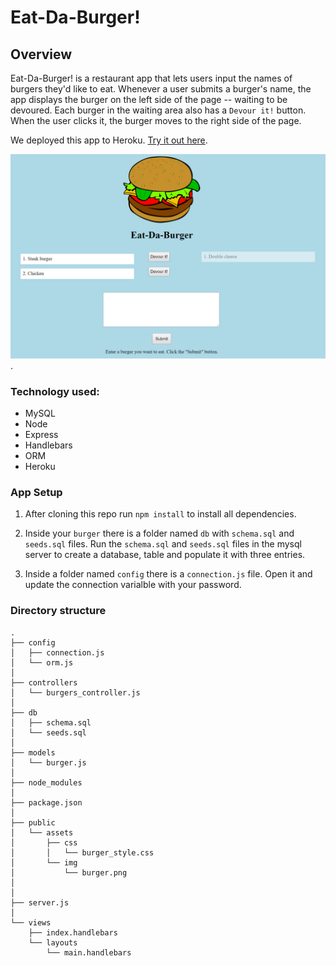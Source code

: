 # Eat-Da-Burger!

## Overview
Eat-Da-Burger! is a restaurant app that lets users input the names of burgers they'd like to eat. Whenever a user submits a burger's name, the app displays the burger on the left side of the page -- waiting to be devoured. Each burger in the waiting area also has a `Devour it!` button. When the user clicks it, the burger moves to the right side of the page.

We deployed this app to Heroku. [Try it out here](https://guarded-coast-90449.herokuapp.com/).

![homepage](./public/assets/img/homepage.PNG).

### Technology used:
* MySQL
* Node
* Express
* Handlebars
* ORM
* Heroku

### App Setup

1. After cloning this repo run `npm install` to install all dependencies. 

2. Inside your `burger` there is a folder named `db` with `schema.sql` and `seeds.sql` files. Run the `schema.sql` and `seeds.sql` files in the mysql server to create a database, table and populate it with three entries.

3. Inside a folder named `config` there is a `connection.js` file. Open it and update the connection varialble with your password. 


### Directory structure

```
.
├── config
│   ├── connection.js
│   └── orm.js
│ 
├── controllers
│   └── burgers_controller.js
│
├── db
│   ├── schema.sql
│   └── seeds.sql
│
├── models
│   └── burger.js
│ 
├── node_modules
│ 
├── package.json
│
├── public
│   └── assets
│       ├── css
│       │   └── burger_style.css
│       └── img
│           └── burger.png
│   
│
├── server.js
│
└── views
    ├── index.handlebars
    └── layouts
        └── main.handlebars
```
